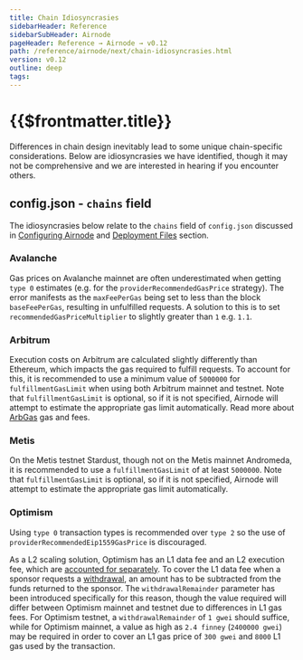```yaml
---
title: Chain Idiosyncrasies
sidebarHeader: Reference
sidebarSubHeader: Airnode
pageHeader: Reference → Airnode → v0.12
path: /reference/airnode/next/chain-idiosyncrasies.html
version: v0.12
outline: deep
tags:
---
```


<VersionWarning/>

<PageHeader/>

<SearchHighlight/>

<FlexStartTag/>

# {{$frontmatter.title}}

Differences in chain design inevitably lead to some unique chain-specific
considerations. Below are idiosyncrasies we have identified, though it may not
be comprehensive and we are interested in hearing if you encounter others.

## config.json - `chains` field

The idiosyncrasies below relate to the `chains` field of `config.json` discussed
in
[Configuring Airnode](/reference/airnode/next/understand/configuring.md#chains)
and
[Deployment Files](/reference/airnode/next/deployment-files/config-json.md#chains)
section.

### Avalanche

Gas prices on Avalanche mainnet are often underestimated when getting `type 0`
estimates (e.g. for the `providerRecommendedGasPrice` strategy). The error
manifests as the `maxFeePerGas` being set to less than the block
`baseFeePerGas`, resulting in unfulfilled requests. A solution to this is to set
`recommendedGasPriceMultiplier` to slightly greater than `1` e.g. `1.1`.

### Arbitrum

Execution costs on Arbitrum are calculated slightly differently than Ethereum,
which impacts the gas required to fulfill requests. To account for this, it is
recommended to use a minimum value of `5000000` for `fulfillmentGasLimit` when
using both Arbitrum mainnet and testnet. Note that `fulfillmentGasLimit` is
optional, so if it is not specified, Airnode will attempt to estimate the
appropriate gas limit automatically. Read more about
[ArbGas<ExternalLinkImage/>](https://developer.offchainlabs.com/docs/arbgas) gas
and fees.

### Metis

On the Metis testnet Stardust, though not on the Metis mainnet Andromeda, it is
recommended to use a `fulfillmentGasLimit` of at least `5000000`. Note that
`fulfillmentGasLimit` is optional, so if it is not specified, Airnode will
attempt to estimate the appropriate gas limit automatically.

### Optimism

Using `type 0` transaction types is recommended over `type 2` so the use of
`providerRecommendedEip1559GasPrice` is discouraged.

As a L2 scaling solution, Optimism has an L1 data fee and an L2 execution fee,
which are
[accounted for separately](https://community.optimism.io/docs/developers/build/transaction-fees/#displaying-fees-to-users).
To cover the L1 data fee when a sponsor requests a
[withdrawal](/reference/airnode/next/concepts/sponsor.md#withdrawals), an amount
has to be subtracted from the funds returned to the sponsor. The
`withdrawalRemainder` parameter has been introduced specifically for this
reason, though the value required will differ between Optimism mainnet and
testnet due to differences in L1 gas fees. For Optimism testnet, a
`withdrawalRemainder` of `1 gwei` should suffice, while for Optimism mainnet, a
value as high as `2.4 finney` (`2400000 gwei`) may be required in order to cover
an L1 gas price of `300 gwei` and `8000` L1 gas used by the transaction.

<FlexEndTag/>
